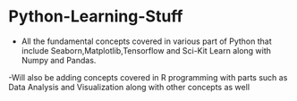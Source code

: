 # Python-Learning-Stuff

- All the fundamental concepts covered in various part of Python that include Seaborn,Matplotlib,Tensorflow and Sci-Kit Learn along with Numpy and Pandas.

-Will also be adding concepts covered in R programming with parts such as Data Analysis and Visualization along with other concepts as well
